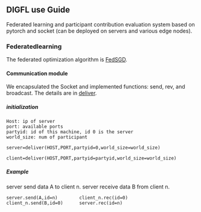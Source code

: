 ##                     **DIGFL use Guide**
Federated learning and participant contribution evaluation system based on pytorch and socket (can be deployed on servers and various edge nodes).
 
 ### Federatedlearning
 
The federated optimization algorithm is [FedSGD](https://arxiv.org/pdf/1602.05629.pdf).
 
 
#### Communication module
We encapsulated the Socket and implemented functions: send, rev, and broadcast. The details are in [deliver](https://github.com/qmkakaxi/DIG_FL/blob/master/clusterBeta/models/deliver.py).

##### initialization
  ```
  Host: ip of server
  port: available ports
  partyid: id of this machine, id 0 is the server
  world_size: num of participant
  ```
  ```
 server=deliver(HOST,PORT,partyid=0,world_size=world_size)
  ```
  ```
 client=deliver(HOST,PORT,partyid=partyid,world_size=world_size)
  ```
##### Example
server send data A to client n. server receive data B from client n.
  ```
server.send(A,id=n)        client_n.rec(id=0)
client_n.send(B,id=0)      server.rec(id=n)
  ```

